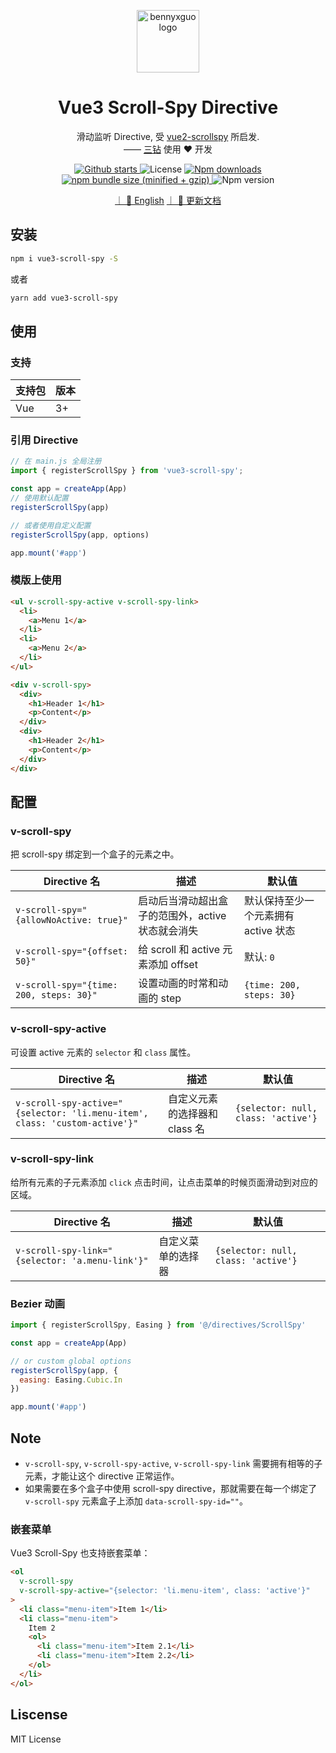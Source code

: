 <p align="center"><a href="https://bennyxguo.me" target="_blank" rel="noopener noreferrer"><img width="100" src="https://img-blog.csdnimg.cn/20200930013332450.png" alt="bennyxguo logo"></a></p>

<h1 align="center">Vue3 Scroll-Spy Directive</h1>

<div align="center">
  <p>滑动监听 Directive, 受 <a href="https://github.com/ibufu/vue2-scrollspy">vue2-scrollspy</a> 所启发. <br>
  —— <a href="https://github.com/bennyxguo">三钻</a> 使用 ❤️ 开发 </p>

  <p align="center">
    <a href="https://github.com/bennyxguo/vue3-scroll-spy/stargazers">
      <img src="https://img.shields.io/github/stars/bennyxguo/vue3-scroll-spy.svg" alt="Github starts">
    </a>
    <a>
      <img src="https://img.shields.io/github/license/bennyxguo/vue3-scroll-spy.svg" alt="License">
    </a>
    <a href="https://www.npmjs.com/package/vue3-scroll-spy">
      <img src="https://img.shields.io/npm/dt/vue3-scroll-spy.svg" alt="Npm downloads">
    </a>
    <a href="https://www.npmjs.com/package/vue3-scroll-spy">
      <img src="https://img.shields.io/bundlephobia/minzip/vue3-scroll-spy.svg" alt="npm bundle size (minified + gzip)">
    </a>
    <a>
      <img src="https://img.shields.io/npm/v/vue3-scroll-spy.svg" alt="Npm version">
    </a>
  </p>

[｜ 📙 English](https://github.com/bennyxguo/vue3-scrollspy/blob/master/README.md)
[｜ 📙 更新文档](https://github.com/bennyxguo/vue3-scrollspy/blob/master/CHANGELOG.md)

</div>

## 安装

```bash
npm i vue3-scroll-spy -S

```

或者

```bash
yarn add vue3-scroll-spy
```

## 使用

### 支持

| 支持包 | 版本 |
| ------ | ---- |
| Vue    | 3+   |

### 引用 Directive

```javascript
// 在 main.js 全局注册
import { registerScrollSpy } from 'vue3-scroll-spy';

const app = createApp(App)
// 使用默认配置
registerScrollSpy(app)

// 或者使用自定义配置
registerScrollSpy(app, options)

app.mount('#app')
```

### 模版上使用

```html
<ul v-scroll-spy-active v-scroll-spy-link>
  <li>
    <a>Menu 1</a>
  </li>
  <li>
    <a>Menu 2</a>
  </li>
</ul>

<div v-scroll-spy>
  <div>
    <h1>Header 1</h1>
    <p>Content</p>
  </div>
  <div>
    <h1>Header 2</h1>
    <p>Content</p>
  </div>
</div>
```

## 配置

### v-scroll-spy

把 scroll-spy 绑定到一个盒子的元素之中。

| Directive 名                            | 描述                                              | 默认值                               |
| --------------------------------------- | ------------------------------------------------- | ------------------------------------ |
| `v-scroll-spy="{allowNoActive: true}"`  | 启动后当滑动超出盒子的范围外，active 状态就会消失 | 默认保持至少一个元素拥有 active 状态 |
| `v-scroll-spy="{offset: 50}"`           | 给 scroll 和 active 元素添加 offset               | 默认: `0`                            |
| `v-scroll-spy="{time: 200, steps: 30}"` | 设置动画的时常和动画的 step                       | `{time: 200, steps: 30}`             |

### v-scroll-spy-active

可设置 active 元素的 `selector` 和 `class` 属性。

| Directive 名                                                               | 描述                          | 默认值                              |
| -------------------------------------------------------------------------- | ----------------------------- | ----------------------------------- |
| `v-scroll-spy-active="{selector: 'li.menu-item', class: 'custom-active'}"` | 自定义元素的选择器和 class 名 | `{selector: null, class: 'active'}` |

### v-scroll-spy-link

给所有元素的子元素添加 `click` 点击时间，让点击菜单的时候页面滑动到对应的区域。

| Directive 名                                    | 描述               | 默认值                              |
| ----------------------------------------------- | ------------------ | ----------------------------------- |
| `v-scroll-spy-link="{selector: 'a.menu-link'}"` | 自定义菜单的选择器 | `{selector: null, class: 'active'}` |

### Bezier 动画

```javascript
import { registerScrollSpy, Easing } from '@/directives/ScrollSpy'

const app = createApp(App)

// or custom global options
registerScrollSpy(app, {
  easing: Easing.Cubic.In
})

app.mount('#app')
```

## Note

- `v-scroll-spy`, `v-scroll-spy-active`, `v-scroll-spy-link` 需要拥有相等的子元素，才能让这个 directive 正常运作。
- 如果需要在多个盒子中使用 scroll-spy directive，那就需要在每一个绑定了 `v-scroll-spy` 元素盒子上添加 `data-scroll-spy-id=""`。

### 嵌套菜单

Vue3 Scroll-Spy 也支持嵌套菜单：

```html
<ol
  v-scroll-spy
  v-scroll-spy-active="{selector: 'li.menu-item', class: 'active'}"
>
  <li class="menu-item">Item 1</li>
  <li class="menu-item">
    Item 2
    <ol>
      <li class="menu-item">Item 2.1</li>
      <li class="menu-item">Item 2.2</li>
    </ol>
  </li>
</ol>
```

## Liscense

MIT License
